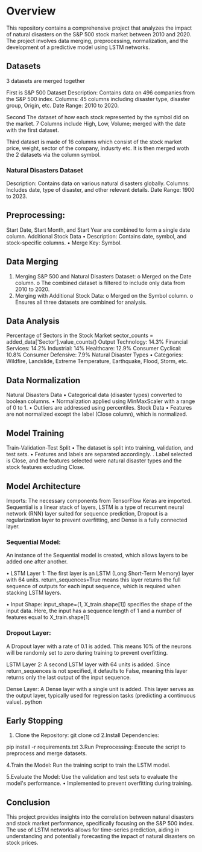 # Overview

This repository contains a comprehensive project that analyzes the impact of natural disasters on the S&P 500 stock market between 2010 and 2020. The project involves data merging, preprocessing, normalization, and the development of a predictive model using LSTM networks.

## Datasets
3 datasets are merged together

First is S&P 500 Dataset
	Description: Contains data on 496 companies from the S&P 500 index.
  Columns: 45 columns including disaster type, disaster group, Origin, etc.
	Date Range: 2010 to 2020.

 Second The dataset  of how each stock represented by the symbol did on the market. 7 Columns include
 High, Low, Volume; merged with the date with the first dataset.
 
 Third dataset is made of 16 columns which consist of  the stock market price, weight, sector of the company, indusrty etc. It is then merged woth the 2 datasets via the column symbol.
 
 
### Natural Disasters Dataset
  Description: Contains data on various natural disasters globally.
	Columns: Includes date, type of disaster, and other relevant details.
  Date Range: 1900 to 2023.

## Preprocessing: 
Start Date, Start Month, and Start Year are combined to form a single date column.
Additional Stock Data
•	Description: Contains date, symbol, and stock-specific columns.
•	Merge Key: Symbol.

## Data Merging
1.	Merging S&P 500 and Natural Disasters Dataset:
o	Merged on the Date column.
o	The combined dataset is filtered to include only data from 2010 to 2020.
2.	Merging with Additional Stock Data:
o	Merged on the Symbol column.
o	Ensures all three datasets are combined for analysis.


## Data Analysis
Percentage of Sectors in the Stock Market
sector_counts = added_data['Sector'].value_counts()
 Output
 Technology: 14.3%
 Financial Services: 14.2%
 Industrial: 14%
 Healthcare: 12.9%
 Consumer Cyclical: 10.8%
 Consumer Defensive: 7.9%
Natural Disaster Types
•	Categories: Wildfire, Landslide, Extreme Temperature, Earthquake, Flood, Storm, etc.


## Data Normalization
Natural Disasters Data
•	Categorical data (disaster types) converted to boolean columns.
•	Normalization applied using MinMaxScaler with a range of 0 to 1.
•	Outliers are addressed using percentiles.
Stock Data
•	Features are not normalized except the label (Close column), which is normalized.


## Model Training
Train-Validation-Test Split
•	The dataset is split into training, validation, and test sets.
•	Features and labels are separated accordingly.
.       Label selected is Close, and the features selected were natural disaster types and the stock features excluding Close.


## Model Architecture

Imports: The necessary components from TensorFlow Keras are imported. Sequential is a linear stack of layers, LSTM is a type of recurrent neural network (RNN) layer suited for sequence prediction, Dropout is a regularization layer to prevent overfitting, and Dense is a fully connected layer.

### Sequential Model:
An instance of the Sequential model is created, which allows layers to be added one after another.

•  LSTM Layer 1: The first layer is an LSTM (Long Short-Term Memory) layer with 64 units. return_sequences=True means this layer returns the full sequence of outputs for each input sequence, which is required when stacking LSTM layers.

•  Input Shape: input_shape=(1, X_train.shape[1]) specifies the shape of the input data. Here, the input has a sequence length of 1 and a number of features equal to X_train.shape[1]

### Dropout Layer:
A Dropout layer with a rate of 0.1 is added. This means 10% of the neurons will be randomly set to zero during training to prevent overfitting.

LSTM Layer 2: A second LSTM layer with 64 units is added. Since return_sequences is not specified, it defaults to False, meaning this layer returns only the last output of the input sequence.

Dense Layer: A Dense layer with a single unit is added. This layer serves as the output layer, typically used for regression tasks (predicting a continuous value).
python


## Early Stopping

1. Clone the Repository:
git clone <repository-url>
cd <repository-directory>
2.Install Dependencies:

pip install -r requirements.txt
3.Run Preprocessing:
Execute the script to preprocess and merge datasets.

4.Train the Model:
Run the training script to train the LSTM model.

5.Evaluate the Model:
Use the validation and test sets to evaluate the model's performance.
•	Implemented to prevent overfitting during training.



## Conclusion

This project provides insights into the correlation between natural disasters and stock market performance, specifically focusing on the S&P 500 index. The use of LSTM networks allows for time-series prediction, aiding in understanding and potentially forecasting the impact of natural disasters on stock prices.


